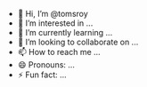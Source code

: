 - 👋 Hi, I’m @tomsroy
- 👀 I’m interested in ...
- 🌱 I’m currently learning ...
- 💞️ I’m looking to collaborate on ...
- 📫 How to reach me ...
- 😄 Pronouns: ...
- ⚡ Fun fact: ...

<!---
tomsroy/tomsroy is a ✨ special ✨ repository because its `README.md` (this file) appears on your GitHub profile.
You can click the Preview link to take a look at your changes.
--->
